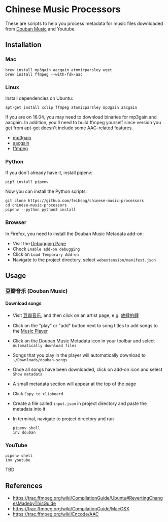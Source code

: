 # Chinese Music Processors

These are scripts to help you process metadata for music files downloaded from [Douban Music](https://music.douban.com/) and Youtube.

## Installation

### Mac

```
brew install mp3gain aacgain atomicparsley wget
brew install ffmpeg --with-fdk-aac
```

### Linux

Install dependencies on Ubuntu:

```
apt-get install xclip ffmpeg atomicparsley mp3gain aacgain
```

If you are on 16.04, you may need to download binaries for mp3gain and aacgain. In addition, you'll need to build ffmpeg yourself since version you get from apt-get doesn't include some AAC-related features.

- [mp3gain](https://pkgs.org/ubuntu-14.04/ubuntu-universe-amd64/mp3gain_1.5.2-r2-6_amd64.deb.html)
- [aacgain](https://launchpad.net/~stefanobalocco/+archive/ubuntu/ppa/+packages)
- [ffmpeg](https://github.com/feihong/feihong-setup/blob/master/ubuntu/compile_ffmpeg.sh)

### Python

If you don't already have it, install pipenv:

`pip3 install pipenv`

Now you can install the Python scripts:

```
git clone https://github.com/feihong/chinese-music-processors
cd chinese-music-processors
pipenv --python python3 install
```

### Browser

In Firefox, you need to install the Douban Music Metadata add-on:

- Visit the [Debugging Page](about:debugging)
- Check `Enable add-on debugging`
- Click on `Load Temporary Add-on`
- Navigate to the project directory, select `webextension/manifest.json`

## Usage

### 豆瓣音乐 (Douban Music)

#### Download songs

- Visit [豆瓣音乐](https://music.douban.com/), and then click on an artist page, e.g. [放肆的肆](https://site.douban.com/wpoxs/)
- Click on the "play" or "add" button next to song titles to add songs to the [Music Player](https://music.douban.com/artists/player/)
- Click on the Douban Music Metadata icon in your toolbar and select `Automatically download files`
- Songs that you play in the player will automatically download to `~/Downloads/douban-songs`
- Once all songs have been downloaded, click on add-on icon and select `Show metadata`
- A small metadata section will appear at the top of the page
- Click `Copy to clipboard`
- Create a file called `input.json` in project directory and paste the metadata into it
- In terminal, navigate to project directory and run

  ```
  pipenv shell
  inv douban
  ```

### YouTube

```
pipenv shell
inv youtube
```

TBD

## References

- https://trac.ffmpeg.org/wiki/CompilationGuide/Ubuntu#RevertingChangesMadebyThisGuide
- https://trac.ffmpeg.org/wiki/CompilationGuide/MacOSX
- https://trac.ffmpeg.org/wiki/Encode/AAC
